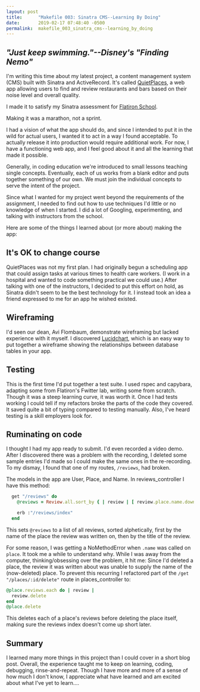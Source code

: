 ```yaml
---
layout: post
title:      "Makefile 003: Sinatra CMS--Learning By Doing"
date:       2019-02-17 07:48:40 -0500
permalink:  makefile_003_sinatra_cms--learning_by_doing
---
```



## *"Just keep swimming."--Disney's "Finding Nemo"*

I'm writing this time about my latest project, a content management system (CMS) built with Sinatra and ActiveRecord. It's called [QuietPlaces](https://github.com/ronsala/quiet-places), a web app allowing users to find and review restaurants and bars based on their noise level and overall quality.

I made it to satisfy my Sinatra assessment for [Flatiron School](https://flatironschool.com/).

Making it was a marathon, not a sprint.

I had a vision of what the app should do, and since I intended to put it in the wild for actual users, I wanted it to act in a way I found acceptable. To actually release it into production would require additional work. For now, I have a functioning web app, and I feel good about it and all the learning that made it possible.

Generally, in coding education we're introduced to small lessons teaching single concepts. Eventually, each of us works from a blank editor and puts together something of our own. We must join the individual concepts to serve the intent of the project.

Since what I wanted for my project went beyond the requirements of the assignment, I needed to find out how to use techniques I'd little or no knowledge of when I started. I did a lot of Googling, experimenting, and talking with instructors from the school.

Here are some of the things I learned about (or more about) making the app:

## It's OK to change course

QuietPlaces was not my first plan. I had originally begun a scheduling app that could assign tasks at various times to health care workers. (I work in a hospital and wanted to code something practical we could use.) After talking with one of the instructors, I decided to put this effort on hold, as Sinatra didn't seem to be the best technology for it. I instead took an idea a friend expressed to me for an app he wished existed.

## Wireframing

I'd seen our dean, Avi Flombaum, demonstrate wireframing but lacked experience with it myself. I discovered [Lucidchart](https://www.lucidchart.com), which is an easy way to put together a wireframe showing the relationships between database tables in your app.

## Testing

This is the first time I'd put together a test suite. I used rspec and capybara, adapting some from Flatiron's Fwitter lab, writing some from scratch. Though it was a steep learning curve, it was worth it. Once I had tests working I could tell if my refactors broke the parts of the code they covered. It saved quite a bit of typing compared to testing manually. Also, I've heard testing is a skill employers look for.

## Ruminating on code

I thought I had my app ready to submit. I'd even recorded a video demo. After I discovered there was a problem with the recording, I deleted some sample entries I'd made so I could make the same ones in the re-recording. To my dismay, I found that one of my routes, `/reviews`, had broken.

The models in the app are User, Place, and Name. In reviews_controller I have this method:

```ruby
  get "/reviews" do
    @reviews = Review.all.sort_by { | review | [ review.place.name.downcase, review.title.downcase ] }

    erb :"/reviews/index"
  end
```

This sets `@reviews` to a list of all reviews, sorted alphetically, first by the name of the place the review was written on, then by the title of the review.

For some reason, I was getting a NoMethodError when `.name` was called on `place`. It took me a while to understand why. While I was away from the computer, thinking/obsessing over the problem, it hit me: Since I'd deleted a place, the review it was written about was unable to supply the name of the (now-deleted) place. To prevent this recurring I refactored part of the `/get "/places/:id/delete"` route in places_controller to:

```ruby
@place.reviews.each do | review |
  review.delete
end
@place.delete
```

This deletes each of a place's reviews before deleting the place itself, making sure the reviews index doesn't come up short later.

## Summary

I learned many more things in this project than I could cover in a short blog post. Overall, the experience taught me to keep on learning, coding, debugging, rinse-and-repeat. Though I have more and more of a sense of how much I don't know, I appreciate what have learned and am excited about what I've yet to learn....
